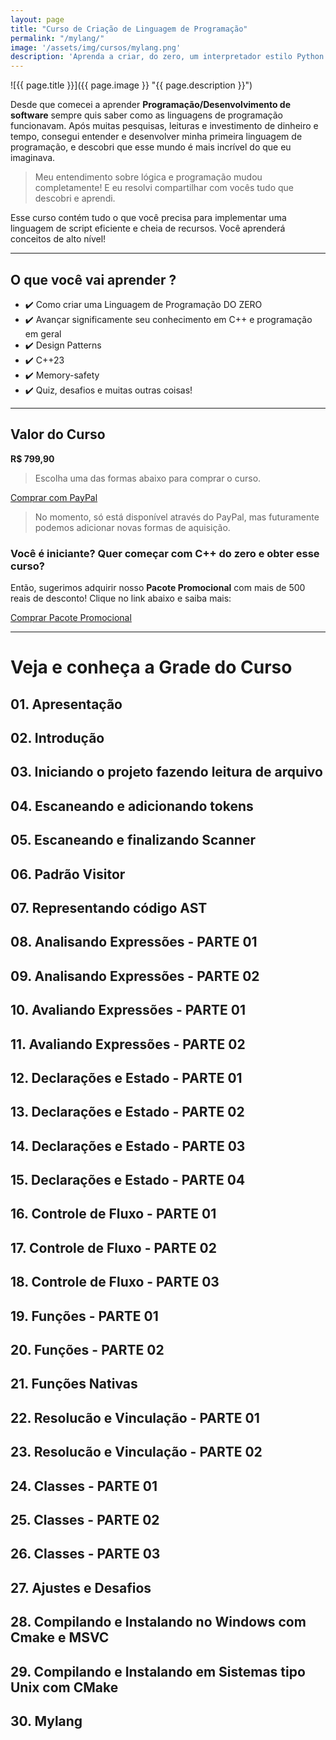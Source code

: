 ```yaml
---
layout: page
title: "Curso de Criação de Linguagem de Programação"
permalink: "/mylang/"
image: '/assets/img/cursos/mylang.png'
description: 'Aprenda a criar, do zero, um interpretador estilo Python e JavaScript com C++'
---
```


![{{ page.title }}]({{ page.image }} "{{ page.description }}")

Desde que comecei a aprender **Programação/Desenvolvimento de software** sempre quis saber como as linguagens de programação funcionavam. Após muitas pesquisas, leituras e investimento de dinheiro e tempo, consegui entender e desenvolver minha primeira linguagem de programação, e descobri que esse mundo é mais incrível do que eu imaginava.

> Meu entendimento sobre lógica e programação mudou completamente! E eu resolvi compartilhar com vocês tudo que descobri e aprendi.

Esse curso contém tudo o que você precisa para implementar uma linguagem de script eficiente e cheia de recursos. Você aprenderá conceitos de alto nível!

---

## O que você vai aprender ? 
+ ✔️  Como criar uma Linguagem de Programação DO ZERO
+ ✔️  Avançar significamente seu conhecimento em C++ e programação em geral
+ ✔️  Design Patterns
+ ✔️  C++23
+ ✔️  Memory-safety
+ ✔️  Quiz, desafios e muitas outras coisas!

<!--
---

## Vídeo de apresentação
<iframe width="1253" height="705" src="https://www.youtube.com/embed/VIDEO" title="YouTube video player" frameborder="0" allow="accelerometer; autoplay; clipboard-write; encrypted-media; gyroscope; picture-in-picture" allowfullscreen></iframe>

VIP: https://cutt.ly/ueHLbbA7
NEW PROMO: https://cutt.ly/deHLQJw9
-->

---

## Valor do Curso
**R$ 799,90**
> Escolha uma das formas abaixo para comprar o curso.

<a href="https://cutt.ly/2eHLxHd4" class="btn btn-lg btn-info btn-block my-2 py-3">
  <i class="fab fa-paypal"></i> Comprar com PayPal
</a>

> No momento, só está disponível através do PayPal, mas futuramente podemos adicionar novas formas de aquisição.

### Você é iniciante? Quer começar com C++ do zero e obter esse curso?
Então, sugerimos adquirir nosso **Pacote Promocional** com mais de 500 reais de desconto! Clique no link abaixo e saiba mais:

<a href="https://terminalroot.com.br/promo" class="btn btn-lg btn-success btn-block my-2 py-3">
  Comprar Pacote Promocional
</a>


<!--
<a href="" class="btn btn-lg btn-danger btn-block my-2 py-3" aria-disabled="true">
  <i class="fas fa-graduation-cap"></i> Comprar na Udemy
</a>
-->

---

# Veja e conheça a Grade do Curso
## 01. Apresentação
## 02. Introdução
## 03. Iniciando o projeto fazendo leitura de arquivo
## 04. Escaneando e adicionando tokens
## 05. Escaneando e finalizando Scanner
## 06. Padrão Visitor
## 07. Representando código AST
## 08. Analisando Expressões - PARTE 01
## 09. Analisando Expressões - PARTE 02
## 10. Avaliando Expressões - PARTE 01
## 11. Avaliando Expressões - PARTE 02
## 12. Declarações e Estado - PARTE 01
## 13. Declarações e Estado - PARTE 02
## 14. Declarações e Estado - PARTE 03
## 15. Declarações e Estado - PARTE 04
## 16. Controle de Fluxo - PARTE 01
## 17. Controle de Fluxo - PARTE 02
## 18. Controle de Fluxo - PARTE 03
## 19. Funções - PARTE 01
## 20. Funções - PARTE 02
## 21. Funções Nativas
## 22. Resolucão e Vinculação - PARTE 01
## 23. Resolucão e Vinculação - PARTE 02
## 24. Classes - PARTE 01
## 25. Classes - PARTE 02
## 26. Classes - PARTE 03
## 27. Ajustes e Desafios
## 28. Compilando e Instalando no Windows com Cmake e MSVC
## 29. Compilando e Instalando em Sistemas tipo Unix com CMake
## 30. Mylang


